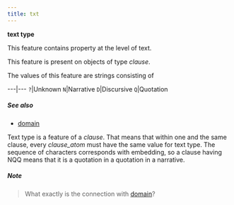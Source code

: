 ```yaml
---
title: txt
---
```


**text type**


This feature contains property at the level of text.

This feature is present on objects of type *clause*.

The values of this feature are strings consisting of

---|---
`?`|Unknown
`N`|Narrative
`D`|Discursive
`Q`|Quotation

##### See also

* [domain](domain)

Text type is a feature of a *clause*.
That means that within one and the same clause, every *clause_atom* must have the same value for text type.
The sequence of characters corresponds with embedding, so a clause having NQQ means that it is a quotation
in a quotation in a narrative.

##### Note
> What exactly is the connection with [domain](domain)?

